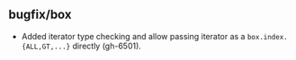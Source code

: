 ## bugfix/box

* Added iterator type checking and allow passing iterator as
  a `box.index.{ALL,GT,...}` directly (gh-6501).
